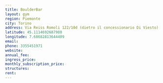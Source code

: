 ```yaml
---
title: BoulderBar
layout: gym
region: Piemonte
city: Torino
address: Via Reiss Romoli 122/10d (dietro il concessionario Di Viesto)
latitude: 45.1114692687988
longitude: 7.68682813644409
email: 
phone: 3355451971 
website: 
annual_fee: 
ingress_price: 
monthly_subscription_price: 
structures: 
rent: 
---
```


